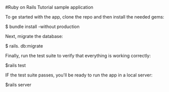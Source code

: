 #Ruby on Rails Tutorial sample application

To ge started with the app, clone the repo and then install the needed gems:

$ bundle install -without production

Next, migrate the database:

$ rails. db:migrate

Finally, run the test suite to verify that everything is working correctly:

$rails test

IF the test suite passes, you'll be ready to run the app in a local server:

$rails server

